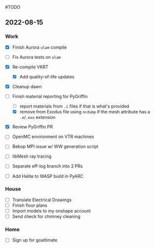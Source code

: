 #TODO

## 2022-08-15

### Work
  - [x] Finish Aurora `ulam`  compile
  - [ ] Fix Aurora tests on `ulam`
  - [x] Re-compile VKRT
	  - [x] Add quality-of-life updates
  - [x] Cleanup dawn
  - [ ] Finish material reporting for PyGriffin
	  - [ ] report materials from `.i` files if that is what's provided
	  - [x] remove from Exodus file using `ncdump` if the mesh attribute has a `.e`/`.exo` extension
  - [x] Review PyGriffin PR
- [ ] OpenMC environment on VTR machines
- [ ] Bebop MPI issue w/ WW generation script
- [ ] libMesh ray tracing
- [ ] Separate eff-log branch into 2 PRs
- [ ] Add Halite to WASP build in PyARC


### House
  - [ ] Translate Electrical Drawings
  - [ ] Finish floor plans
  - [ ] Import models to my onshape account
  - [ ] Send check for chimney cleaning

### Home
  - [ ] Sign up for goaltimate